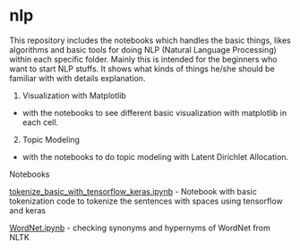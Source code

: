 # nlp

This repository includes the notebooks which handles the basic things, likes algorithms and basic tools for doing NLP (Natural Language Processing) within each specific folder.
Mainly this is intended for the beginners who want to start NLP stuffs. It shows what kinds of things he/she should be familiar with with details explanation.

1. Visualization with Matplotlib
  - with the notebooks to see different basic visualization with matplotlib in each cell.

2. Topic Modeling
  - with the notebooks to do topic modeling with Latent Dirichlet Allocation.
  
  
Notebooks

[tokenize_basic_with_tensorflow_keras.ipynb](nlp/tokenize_basic_with_tensorflow_keras.ipynb) - Notebook with basic tokenization code to tokenize the sentences with spaces using tensorflow and keras

[WordNet.ipynb](nlp/WordNet.ipynb) - checking synonyms and hypernyms of WordNet from NLTK
